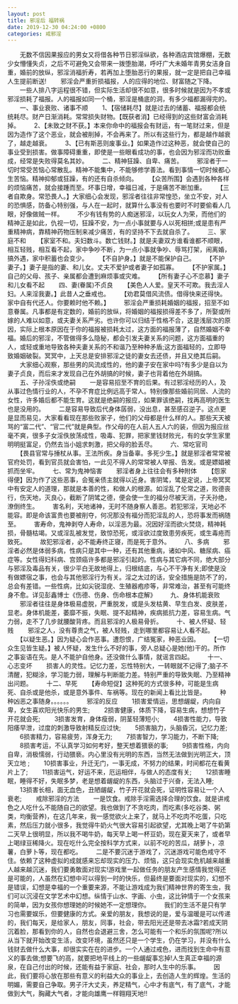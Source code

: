 ```yaml
---
layout: post
title: 邪淫后 福转祸
date: 2019-12-30 04:24:00 +0800
categories: 戒邪淫
---
```



　　无数不信因果报应的男女又将借各种节日邪淫纵欲，各种酒店宾馆爆棚，无数少女懵懂失贞，之后不可避免又会带来一拨堕胎潮，呼吁广大未婚年青男女洁身自重，婚前的放纵，邪淫消福折寿，若再加上堕胎恶行的果报，就一定是把自己幸福人生提前断送!
　　邪淫会严重折损福报，人的应得的地位、财富随之下降。
　　一些人排八字运程很不错，但实际生活却很不如意，很多时候就是因为不孝或邪淫损耗了福报。人的福报如同一个桶，邪淫是桶底的洞，有多少福都漏得完的。
　　一、事业衰败、诸事不顺
　　1、【宿储耗尽】就是过去的储蓄、福报都会统统耗尽。财产日渐消耗。常常损失财物。【既获者消】已经得到的这些财富会消耗掉。
　　2、【未致之财不获。】本来你命中的福报会有财运，有一笔财过来，但是因为造作了这个恶业，就会被削掉，不会再来了。所以有这些行为，都是越作越衰了，越走越衰。
　　3、【已有斯恶则废事业。】如果造作过这种恶，就会使自己的事业受到损害。做事障碍重重，即使是一些眼看成功的事，也会因为邪淫而功败垂成，经常是失败得莫名其妙。
　　二、精神狂躁、自卑、痛苦。
　　邪淫者于一切时常受苦恼心常散乱。精神不能集中，不能够修学善法。看到事情一切时候都心生苦恼。精神抑郁或狂躁，有的还有自杀倾向。
　　【众苦所围】会遇到各种各样的烦恼痛苦，就会接踵而至。坏事日增，幸福日减，于是痛苦不断加重。
　　【三者自欺身。常恐畏人。】大家细心会发现，邪淫者往往非常惶恐，坐立不安，对人的恐惧感，防备心特别强，与人在一起时，就算什么事没有也要时不时要偷看人几眼，好像做贼一样。
　　不少有钱有势的人痴迷邪淫，以玩女人为荣，而他们的精神正是如此，仇视一切，狂躁不安，为一点小事就要与人以死相拼;或是患有严重精神病，靠精神药物压制来减少痛苦，有的坚持不下去就自杀了。
　　三、家庭不和
　　【家室不和。夫妇数斗。数亡钱财。】就是夫妻双方谁看谁都不顺眼，相互轻贱，相互看不起，家中争吵不断，为一点小事就争吵、辱骂打架，闹离婚，搞外遇，家中积蓄也会变少。
　　【不自护身。】就是不能保护自己。
　　【不护妻子。】妻子是指的妻、和儿女。丈夫不爱护或者妻子如孤寡。
　　【不护家属。】自己的父母、孩子、亲属都会遭到麻烦事或灾难。
　　【所有妻子心不恋慕】妻子和儿女看不起
　　四、妻(眷属)不贞良
　　【美色人人爱。皇天不可欺。我去淫人妇。人来淫我妻。】此昔人之垂戒也。
　　【劝君莫借风流债。借得快来还得快。家中自有代还人。你要赖时他不赖。】
　　邪淫会严重损耗婚姻的福报，招至不如意眷属。凡事都是有定数的，婚前的放纵，将婚姻的福报损得差不多了，所娶或所嫁的人难以如意，或夫妻关系严劣。也许你可以归结于性格不合，这是浅层次的原因，实际上根本原因在于你的福报被损耗太过，这方面的福报薄了，自然婚姻不幸福。婚后的邪淫，不管做得多么隐秘，都会引发夫妻关系的问题，这方面福重的人，或轻或重地导致各种夫妻关系的不和谐乃至种种矛盾;这方面福轻的，立即导致婚姻破裂。冥冥中，上天总是安排邪淫之徒的妻女去还债，并且又绝其后嗣。
　　大家细心观察，那些男的风流成性的，他的妻子安在家中吗?有多少是自以为妻子贞良，而后来才发现自己在外胡搞的时候，妻子也背着他在外胡搞。
　　五、子孙淫佚或绝嗣
　　一是容易招至不育的后果。有过邪淫经历的人，及从事过色情行业的人，不孕不育症比例远高于常人。特别像那些婚前同居、人流的女性，许多婚后都不能生育。这就是绝嗣的报应，如果罪该绝嗣，找再高明的医生也是没用的。
　　二是容易导致后代身体孱弱，没出息，甚至感召逆子。这点更是显而易见，大家看看现在那些败家子，他们的父母都是什么样的人。那些天天被骂的“富二代”、“官二代”就是典型。作父母的在人前人五人六的装，但因为报应丝毫不爽，很多子女淫佚放荡成性，吸毒、犯罪，把家里钱财败光，有的女学生家里明明挺富足，仍然去当小姐求刺激，把父母的脸丢尽。
　　六、常吃官司
　　【畏县官常与捶杖从事。王法所疾。身当备辜。多死少生。】就是邪淫者常常被官府处罚，看到官员就会害怕，一此见不得人的常常被人举报、告发。或是嫖娼被抓而坐牢。
　　七、常为鬼神恼害
　　邪淫者身上往往会有多种附体
　　【怨家得便】因为作了这些恶事，会冤亲债主就得以近身。害阴骘，骘是定说，上帝冥冥中有安定人的道理，那就是本善的性，和做人的根源。如淫乱了伦常之道，败德丧行，伤天地，灭良心，截断了阴骘之德，便会使一生的福分尽被天消，子夭孙绝，潦倒终生。
　　害名利，天地诸神，无时不随身察人善恶。若犯邪淫，天地必不能容。即是命该富贵也要被削夺，何况那没有福分而犯淫乱的人，恐将事发而祸随至。
　　害寿命，鬼神剥夺人寿命，以淫恶为最。况因好淫而欲火焚烧，精神耗损，骨髓枯竭。又或淫乱被发觉，致惊恐死，或淫欲过度致患劳疾死，或生毒疮而致死。
　　故犯邪淫者，必不能寿终正寝，而是死于意外。
　　八、多病
　　邪淫者必然是体弱多病，性病只是其中一种，还有其他重病，诸如中风、糖尿病、癌症等。女性得妇科病、宫颈癌许多都是邪淫引起的。性病与其它病不同，绝大部分与邪淫及毒品有关，很少平白无故地得上，归根结底，与心不干净有关;即使是没有做嫖宿之事，也会与其他邪淫行为有关。淫之太过的话，安全措施是防不了的，总会有差错。一些性病，比如尖锐湿疣、生殖器疱疹等，非常难治，甚至有可能终身不愈。详见彭鑫博士《伤德、伤身、伤命根本症解》
　　九、身体机能衰败
　　邪淫者往往是身体极易虚脱，严重脱发，或是头发枯黄、早生白发、皮肤差，显老。身体机能差，萎靡不振，失眠、提不起精神，疾病抵抗力差，容易生病。气力弱，走不了几步就腰酸背疼。而且邪淫的人极易骨折。
　　十、被人怀疑、轻贱
　　邪淫之人，没有尊贵之气，被人轻贱，走到哪里都容易让人看不起。
　　【以疑生恶。】因为疑心会作恶事。遭怨恨，广结冤家，种恶业因。
　　【一切众生见皆生疑。】被人怀疑，发生什么不好的事，旁人总疑心是她(他)干的。所作之事妄语在先。是人不能护自他身。还没做什么事情，就谣言四起。
　　十一、心志变坏
　　损害人的灵性。记忆力差，忘性特别大，一转眼就不记得了;脑子不清醒，犯糊涂，学习能力弱，理解与判断能力差。特别严重的导致失眠、乃至精神出问题。
　　十二、早死
　　【寿命短促】这种死的方式很多种，可能是生病死、自杀或是他杀，或是意外事件、车祸等。现在的新闻上看比比皆是。
　　种种凶恶之事随身。。。。。。
　　邪淫的反应
　　1损害爱情运，思想龌龊，内向自卑，女生喜欢阳光快乐的男生;
　　2损害健康，体质下降，容易生病，想想竹子开花就会死;
　　3损害发育，身体瘦弱，阴茎轻薄短小;
　　4损害性能力，导致阳痿早泄，过度的刺激导致射精反应过快;
　　5损害脑力，头脑昏沉，记忆力差;
　　6损害精力，容易疲劳，浑身无力;
　　7损害智力，学习能力，不断下降;
　　8损害考运，不认真学习如何考好，整天想着猥亵的事;
　　9损害性格，内向自卑，消极懦弱，行动猥亵。内心里没有光明的东西，当然无法做到光明正大，顶天立地 ;
　　10损害事业，升迁无门，一事无成，不努力的结果，时间都花在看黄片上了;
　　11损害运气，好运不来，厄运相伴，与做人的态度有关;
　　12损害睡眠，睡得不好，失眠多梦，老是想着龌龊的东西，头脑过于兴奋，无法入睡;
　　13损害长相，面无血色，丑陋龌龊，竹子开花就会死，证明性容易让一个人衰老;
　　戒除邪淫的方法
　　一是饮食。戒除手淫需选择合理的饮食。就是讲戒色之人吃什么不能随自己的欲望。我也做到了不贪吃肉，而吃素(多吃谷类、粥类，均衡营养)，在这几年来，我一感觉欲火上来了，就马上不吃肉不吃蛋，只吃素，然后压力就小很多，我觉得牛奶火气很大容易引起欲望，尤其晚上喝了牛奶第二天早上很明显，所以我不喝牛奶，每天早上喝一杯豆奶，现在夏天来了，或者早上喝绿豆稀降火。现在吃什么完全按科学方式来，以前不吃的苦瓜，胡萝卜，凉薯，白萝卜等，现在都吃。
　　二是不要沉迷于游戏了，沉迷游戏可能色戒守不住。依赖了这种虚拟的成就感来忘却现实的压力、烦恼，这只会现实危机越来越重人越来越沉迷，我们要勇敢面对现实!游戏里一起做任务的朋友产生感情我觉得还是可能的，人虽然在幻想中可以得到一时的快乐，但最终是要面对现实的，幻想不是错误，幻想是幸福的一个重要来源，不能让游戏成为我们精神世界的寄生虫，我们可以沉浸在文学艺术中幻想。纵情于山水、字画、小虫，这比钟情于一个女孩来的简单，因为女孩你想理她的时候她不一定想理你。
　　我们的生活不是只有学习也需要娱乐，但要健康的方式。亲爱的朋友，我想说的是，爱与温暖是可以传递的，我们每天，是给家人，朋友，同事，社会，带去阳光还是带去冰霜?若成天阴沉着脸，那看到你的人，自然也会退避三舍，怎么可能有一个和乐的氛围呢?所以从当下就开始改变生活，改变环境，虽然还只是一个学生，仍在学习，并没有什么钱财去做什么大事，却很实实在在的进步。一个人通过戒色，进而找到生命中有意义的事去做;想要飞的高，就要把地平线上的一些龌龊事忘掉!人生真正幸福的源泉，在自己付出的时候，还能有益于家庭、社会，那时人生中的乐事。
　　因此，我们要将心放在那些有意义的利益大众的事业上，去创造人生的辉煌。生活的明媚，需要自己争取。男子汗大丈夫，养足精气，心中才有底气，有了底气，才能做到大气，胸藏大气者，才能向雄鹰一样翱翔天地!!
